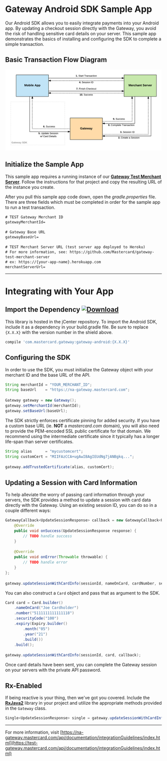 # Gateway Android SDK Sample App

Our Android SDK allows you to easily integrate payments into your Android app. By updating a checkout session directly with the Gateway, you avoid the risk of handling sensitive card details on your server. This sample app demonstrates the basics of installing and configuring the SDK to complete a simple transaction.

## Basic Transaction Flow Diagram

![Transaction Flow](./transaction-flow.png "Transaction Flow")

## Initialize the Sample App

This sample app requires a running instance of our **[Gateway Test Merchant Server](https://github.com/Mastercard/gateway-test-merchant-server)**. Follow the instructions for that project and copy the resulting URL of the instance you create.

After you pull this sample app code down, open the *gradle.properties* file. There are three fields which must be completed in order for the sample app to run a test transaction.

```properties
# TEST Gateway Merchant ID
gatewayMerchantId=

# Gateway Base URL
gatewayBaseUrl=

# TEST Merchant Server URL (test server app deployed to Heroku)
# For more information, see: https://github.com/Mastercard/gateway-test-merchant-server
# ex: https://{your-app-name}.herokuapp.com
merchantServerUrl=
```

---

# Integrating with Your App

## Import the Dependency [![Download](https://api.bintray.com/packages/mpgs/Android/gateway-android-sdk/images/download.svg)](https://bintray.com/mpgs/Android/gateway-android-sdk/_latestVersion)

This library is hosted in the jCenter repository. To import the Android SDK, include it as a dependency in your build.gradle file. Be sure to replace `{X.X.X}` with the version number in the shield above.

```groovy
compile 'com.mastercard.gateway:gateway-android:{X.X.X}'
```

## Configuring the SDK

In order to use the SDK, you must initialize the Gateway object with your merchant ID and the base URL of the API.

```java
String merchantId = "YOUR_MERCHANT_ID";
String baseUrl    = "https://na-gateway.mastercard.com";

Gateway gateway = new Gateway();
gateway.setMerchantId(merchantId);
gateway.setBaseUrl(baseUrl);
```

The SDK strictly enforces certificate pinning for added security. If you have a custom base URL (ie. **NOT** a *mastercard.com* domain), you will also need to provide the PEM-encoded SSL public certificate for that domain. We recommend using the intermediate certificate since it typically has a longer life-span than server certificates.

```java
String alias      = "mycustomcert";
String customCert = "MIIFAzCCA+ugAwIBAgIEUdNg7jANBgkq...";

gateway.addTrustedCertificate(alias, customCert);
```

## Updating a Session with Card Information

To help alleviate the worry of passing card information through your servers, the SDK provides a method to update a session with card data directly with the Gateway. Using an existing session ID, you can do so in a couple different ways:

```java
GatewayCallback<UpdateSessionResponse> callback = new GatewayCallback<UpdateSessionResponse>() {
    @Override
    public void onSuccess(UpdateSessionResponse response) {
        // TODO handle success
    }
    
    @Override
    public void onError(Throwable throwable) {
        // TODO handle error
    }
};

gateway.updateSessionWithCardInfo(sessionId, nameOnCard, cardNumber, securityCode, expiryMM, expiryYY, callback);
```

You can also construct a `Card` object and pass that as argument to the SDK.

```java
Card card = Card.builder()
    .nameOnCard("Joe Cardholder")
    .number("5111111111111118")
    .securityCode("100")
    .expiry(Expiry.builder()
        .month("05")
        .year("21")
        .build())
    .build();

gateway.updateSessionWithCardInfo(sessionId, card, callback);
```

Once card details have been sent, you can complete the Gateway session on your servers with the private API password.


## Rx-Enabled

If being reactive is your thing, then we've got you covered. Include the **[RxJava2](https://github.com/ReactiveX/RxJava)** library in your project and utilize the appropriate methods provided in the `Gateway` class.

```java
Single<UpdateSessionResponse> single = gateway.updateSessionWithCardInfo(session, card);
```

---

For more information, visit [https://na-gateway.mastercard.com/api/documentation/integrationGuidelines/index.html](https://test-gateway.mastercard.com/api/documentation/integrationGuidelines/index.html)
